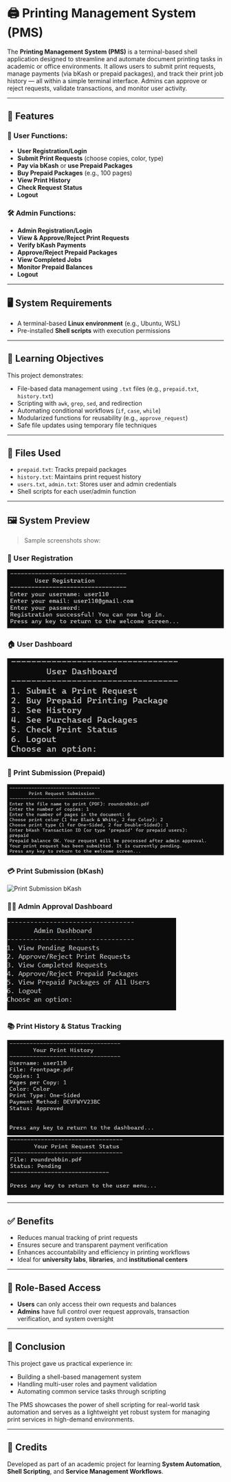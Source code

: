 # 🖨️ Printing Management System (PMS)

The **Printing Management System (PMS)** is a terminal-based shell application designed to streamline and automate document printing tasks in academic or office environments. It allows users to submit print requests, manage payments (via bKash or prepaid packages), and track their print job history — all within a simple terminal interface. Admins can approve or reject requests, validate transactions, and monitor user activity.

---

## 📌 Features

### 👤 User Functions:
- **User Registration/Login**
- **Submit Print Requests** (choose copies, color, type)
- **Pay via bKash** or **use Prepaid Packages**
- **Buy Prepaid Packages** (e.g., 100 pages)
- **View Print History**
- **Check Request Status**
- **Logout**

### 🛠️ Admin Functions:
- **Admin Registration/Login**
- **View & Approve/Reject Print Requests**
- **Verify bKash Payments**
- **Approve/Reject Prepaid Packages**
- **View Completed Jobs**
- **Monitor Prepaid Balances**
- **Logout**

---

## 🖥️ System Requirements

- A terminal-based **Linux environment** (e.g., Ubuntu, WSL)
- Pre-installed **Shell scripts** with execution permissions

---

## 🎯 Learning Objectives

This project demonstrates:
- File-based data management using `.txt` files (e.g., `prepaid.txt`, `history.txt`)
- Scripting with `awk`, `grep`, `sed`, and redirection
- Automating conditional workflows (`if`, `case`, `while`)
- Modularized functions for reusability (e.g., `approve_request`)
- Safe file updates using temporary file techniques

---

## 📁 Files Used

- `prepaid.txt`: Tracks prepaid packages
- `history.txt`: Maintains print request history
- `users.txt`, `admin.txt`: Stores user and admin credentials
- Shell scripts for each user/admin function

---

## 🖼️ System Preview

> Sample screenshots show:

### 👤 User Registration
  ![User Registration](images/User%20registration.jpg)

### 🏠 User Dashboard
![User Dashboard](images/user_dashboard.jpg)

### 🧾 Print Submission (Prepaid)
![Print Submission Prepaid](images/print_request_prepaid.jpg)

### 💳 Print Submission (bKash)
![Print Submission bKash](images/print_request_bkash.jpg)

### 🧑‍💼 Admin Approval Dashboard
![Admin Approval Dashboard](images/admin_dashboard.jpg)

### 📚 Print History & Status Tracking
![User History](images/see_history.jpg)
![Status Check](images/print_status.jpg)

---

## ✅ Benefits

- Reduces manual tracking of print requests
- Ensures secure and transparent payment verification
- Enhances accountability and efficiency in printing workflows
- Ideal for **university labs**, **libraries**, and **institutional centers**

---

## 🔐 Role-Based Access

- **Users** can only access their own requests and balances
- **Admins** have full control over request approvals, transaction verification, and system oversight

---

## 📌 Conclusion

This project gave us practical experience in:
- Building a shell-based management system
- Handling multi-user roles and payment validation
- Automating common service tasks through scripting

The PMS showcases the power of shell scripting for real-world task automation and serves as a lightweight yet robust system for managing print services in high-demand environments.

---

## 📣 Credits

Developed as part of an academic project for learning **System Automation**, **Shell Scripting**, and **Service Management Workflows**.

